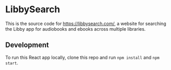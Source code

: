 # LibbySearch
This is the source code for https://libbysearch.com/, a website for searching the Libby app for audiobooks and ebooks across multiple libraries.

## Development
To run this React app locally, clone this repo and run `npm install` and `npm start`.